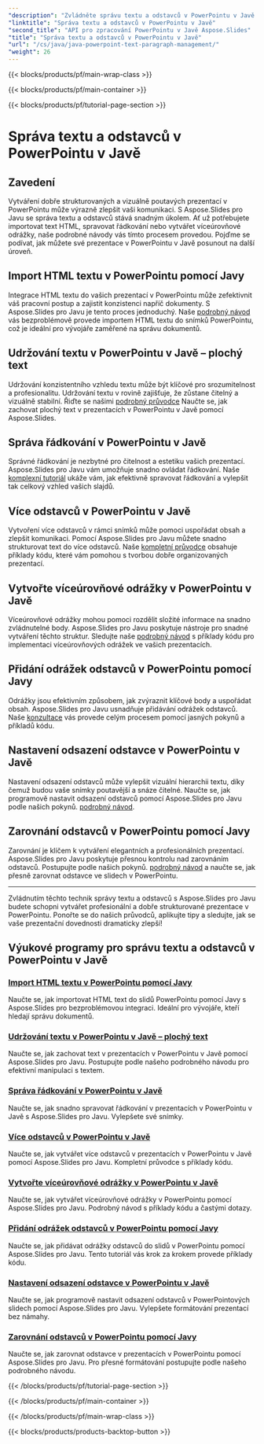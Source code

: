 ```yaml
---
"description": "Zvládněte správu textu a odstavců v PowerPointu v Javě s Aspose.Slides. Naučte se importovat text HTML, spravovat řádkování, vytvářet odrážky a zarovnávat odstavce."
"linktitle": "Správa textu a odstavců v PowerPointu v Javě"
"second_title": "API pro zpracování PowerPointu v Javě Aspose.Slides"
"title": "Správa textu a odstavců v PowerPointu v Javě"
"url": "/cs/java/java-powerpoint-text-paragraph-management/"
"weight": 26
---
```


{{< blocks/products/pf/main-wrap-class >}}

{{< blocks/products/pf/main-container >}}

{{< blocks/products/pf/tutorial-page-section >}}

# Správa textu a odstavců v PowerPointu v Javě

## Zavedení

Vytváření dobře strukturovaných a vizuálně poutavých prezentací v PowerPointu může výrazně zlepšit vaši komunikaci. S Aspose.Slides pro Javu se správa textu a odstavců stává snadným úkolem. Ať už potřebujete importovat text HTML, spravovat řádkování nebo vytvářet víceúrovňové odrážky, naše podrobné návody vás tímto procesem provedou. Pojďme se podívat, jak můžete své prezentace v PowerPointu v Javě posunout na další úroveň.

## Import HTML textu v PowerPointu pomocí Javy
Integrace HTML textu do vašich prezentací v PowerPointu může zefektivnit váš pracovní postup a zajistit konzistenci napříč dokumenty. S Aspose.Slides pro Javu je tento proces jednoduchý. Naše [podrobný návod](./import-html-text-powerpoint-java/) vás bezproblémově provede importem HTML textu do snímků PowerPointu, což je ideální pro vývojáře zaměřené na správu dokumentů.

## Udržování textu v PowerPointu v Javě – plochý text
Udržování konzistentního vzhledu textu může být klíčové pro srozumitelnost a profesionalitu. Udržování textu v rovině zajišťuje, že zůstane čitelný a vizuálně stabilní. Řiďte se našimi [podrobný průvodce](./keep-text-flat-java-powerpoint/) Naučte se, jak zachovat plochý text v prezentacích v PowerPointu v Javě pomocí Aspose.Slides.

## Správa řádkování v PowerPointu v Javě
Správné řádkování je nezbytné pro čitelnost a estetiku vašich prezentací. Aspose.Slides pro Javu vám umožňuje snadno ovládat řádkování. Naše [komplexní tutoriál](./manage-line-spacing-java-powerpoint/) ukáže vám, jak efektivně spravovat řádkování a vylepšit tak celkový vzhled vašich slajdů.

## Více odstavců v PowerPointu v Javě
Vytvoření více odstavců v rámci snímků může pomoci uspořádat obsah a zlepšit komunikaci. Pomocí Aspose.Slides pro Javu můžete snadno strukturovat text do více odstavců. Naše [kompletní průvodce](./multiple-paragraphs-java-powerpoint/) obsahuje příklady kódu, které vám pomohou s tvorbou dobře organizovaných prezentací.

## Vytvořte víceúrovňové odrážky v PowerPointu v Javě
Víceúrovňové odrážky mohou pomoci rozdělit složité informace na snadno zvládnutelné body. Aspose.Slides pro Javu poskytuje nástroje pro snadné vytváření těchto struktur. Sledujte naše [podrobný návod](./create-multilevel-bullets-java-powerpoint/) s příklady kódu pro implementaci víceúrovňových odrážek ve vašich prezentacích.

## Přidání odrážek odstavců v PowerPointu pomocí Javy
Odrážky jsou efektivním způsobem, jak zvýraznit klíčové body a uspořádat obsah. Aspose.Slides pro Javu usnadňuje přidávání odrážek odstavců. Naše [konzultace](./add-paragraph-bullets-powerpoint-java/) vás provede celým procesem pomocí jasných pokynů a příkladů kódu.

## Nastavení odsazení odstavce v PowerPointu v Javě
Nastavení odsazení odstavců může vylepšit vizuální hierarchii textu, díky čemuž budou vaše snímky poutavější a snáze čitelné. Naučte se, jak programově nastavit odsazení odstavců pomocí Aspose.Slides pro Javu podle našich pokynů. [podrobný návod](./set-paragraph-indent-java-powerpoint/).

## Zarovnání odstavců v PowerPointu pomocí Javy
Zarovnání je klíčem k vytváření elegantních a profesionálních prezentací. Aspose.Slides pro Javu poskytuje přesnou kontrolu nad zarovnáním odstavců. Postupujte podle našich pokynů. [podrobný návod](./align-paragraphs-powerpoint-java/) a naučte se, jak přesně zarovnat odstavce ve slidech v PowerPointu.

---

Zvládnutím těchto technik správy textu a odstavců s Aspose.Slides pro Javu budete schopni vytvářet profesionální a dobře strukturované prezentace v PowerPointu. Ponořte se do našich průvodců, aplikujte tipy a sledujte, jak se vaše prezentační dovednosti dramaticky zlepší!
## Výukové programy pro správu textu a odstavců v PowerPointu v Javě
### [Import HTML textu v PowerPointu pomocí Javy](./import-html-text-powerpoint-java/)
Naučte se, jak importovat HTML text do slidů PowerPointu pomocí Javy s Aspose.Slides pro bezproblémovou integraci. Ideální pro vývojáře, kteří hledají správu dokumentů.
### [Udržování textu v PowerPointu v Javě – plochý text](./keep-text-flat-java-powerpoint/)
Naučte se, jak zachovat text v prezentacích v PowerPointu v Javě pomocí Aspose.Slides pro Javu. Postupujte podle našeho podrobného návodu pro efektivní manipulaci s textem.
### [Správa řádkování v PowerPointu v Javě](./manage-line-spacing-java-powerpoint/)
Naučte se, jak snadno spravovat řádkování v prezentacích v PowerPointu v Javě s Aspose.Slides pro Javu. Vylepšete své snímky.
### [Více odstavců v PowerPointu v Javě](./multiple-paragraphs-java-powerpoint/)
Naučte se, jak vytvářet více odstavců v prezentacích v PowerPointu v Javě pomocí Aspose.Slides pro Javu. Kompletní průvodce s příklady kódu.
### [Vytvořte víceúrovňové odrážky v PowerPointu v Javě](./create-multilevel-bullets-java-powerpoint/)
Naučte se, jak vytvářet víceúrovňové odrážky v PowerPointu pomocí Aspose.Slides pro Javu. Podrobný návod s příklady kódu a častými dotazy.
### [Přidání odrážek odstavců v PowerPointu pomocí Javy](./add-paragraph-bullets-powerpoint-java/)
Naučte se, jak přidávat odrážky odstavců do slidů v PowerPointu pomocí Aspose.Slides pro Javu. Tento tutoriál vás krok za krokem provede příklady kódu.
### [Nastavení odsazení odstavce v PowerPointu v Javě](./set-paragraph-indent-java-powerpoint/)
Naučte se, jak programově nastavit odsazení odstavců v PowerPointových slidech pomocí Aspose.Slides pro Javu. Vylepšete formátování prezentací bez námahy.
### [Zarovnání odstavců v PowerPointu pomocí Javy](./align-paragraphs-powerpoint-java/)
Naučte se, jak zarovnat odstavce v prezentacích v PowerPointu pomocí Aspose.Slides pro Javu. Pro přesné formátování postupujte podle našeho podrobného návodu.

{{< /blocks/products/pf/tutorial-page-section >}}

{{< /blocks/products/pf/main-container >}}

{{< /blocks/products/pf/main-wrap-class >}}

{{< blocks/products/products-backtop-button >}}